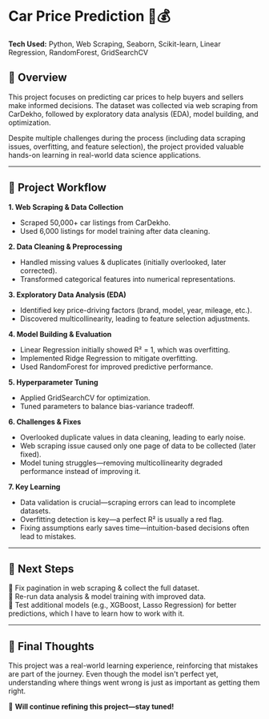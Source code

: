 # **Car Price Prediction 🚗💰**  
**Tech Used:** Python, Web Scraping, Seaborn, Scikit-learn, Linear Regression, RandomForest, GridSearchCV  

## **📌 Overview**  
This project focuses on predicting car prices to help buyers and sellers make informed decisions. The dataset was collected via web scraping from CarDekho, followed by exploratory data analysis (EDA), model building, and optimization.  

Despite multiple challenges during the process (including data scraping issues, overfitting, and feature selection), the project provided valuable hands-on learning in real-world data science applications.  

---

## **🔄 Project Workflow**  

**1. Web Scraping & Data Collection**  
- Scraped 50,000+ car listings from CarDekho.  
- Used 6,000 listings for model training after data cleaning.  

**2. Data Cleaning & Preprocessing**  
- Handled missing values & duplicates (initially overlooked, later corrected).  
- Transformed categorical features into numerical representations.  

**3. Exploratory Data Analysis (EDA)**  
- Identified key price-driving factors (brand, model, year, mileage, etc.).  
- Discovered multicollinearity, leading to feature selection adjustments.  

**4. Model Building & Evaluation**  
- Linear Regression initially showed R² = 1, which was overfitting.  
- Implemented Ridge Regression to mitigate overfitting.  
- Used RandomForest for improved predictive performance.  

**5. Hyperparameter Tuning**  
- Applied GridSearchCV for optimization.  
- Tuned parameters to balance bias-variance tradeoff.  

**6. Challenges & Fixes**  
- Overlooked duplicate values in data cleaning, leading to early noise.  
- Web scraping issue caused only one page of data to be collected (later fixed).  
- Model tuning struggles—removing multicollinearity degraded performance instead of improving it.  

**7. Key Learning**  
- Data validation is crucial—scraping errors can lead to incomplete datasets.  
- Overfitting detection is key—a perfect R² is usually a red flag.  
- Fixing assumptions early saves time—intuition-based decisions often lead to mistakes.  

---

## **🚀 Next Steps**  
🔹 Fix pagination in web scraping & collect the full dataset.  
🔹 Re-run data analysis & model training with improved data.  
🔹 Test additional models (e.g., XGBoost, Lasso Regression) for better predictions, which I have to learn how to work with it.  

---

## **📎 Final Thoughts**  
This project was a real-world learning experience, reinforcing that mistakes are part of the journey. Even though the model isn't perfect yet, understanding where things went wrong is just as important as getting them right.  

🚀 **Will continue refining this project—stay tuned!**  